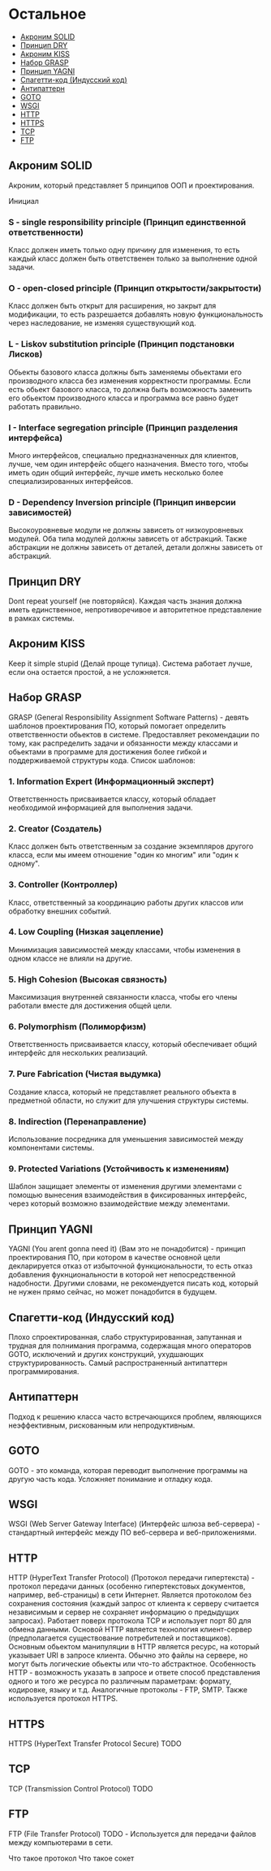 # Остальное

- [Акроним SOLID](#1)
- [Принцип DRY](#2)
- [Акроним KISS](#3)
- [Набор GRASP](#4)
- [Принцип YAGNI](#5)
- [Спагетти-код (Индусский код)](#6)
- [Антипаттерн](#7)
- [GOTO](#8)
- [WSGI](#9)
- [HTTP](#10)
- [HTTPS](#11)
- [TCP](#12)
- [FTP](#13)


## <div id="1">Акроним SOLID</div>
Акроним, который представляет 5 принципов ООП и проектирования.

Инициал

### S - single responsibility principle (Принцип единственной ответственности)
Класс должен иметь только одну причину для изменения, то есть каждый класс должен быть ответственен только за выполнение одной задачи.
### O - open-closed principle (Принцип открытости/закрытости)
Класс должен быть открыт для расширения, но закрыт для модификации, то есть разрешается добавлять новую функциональность через наследование, не изменяя существующий код.
### L - Liskov substitution principle (Принцип подстановки Лисков)
Обьекты базового класса должны быть заменяемы обьектами его производного класса без изменения корректности программы. Если есть обьект базового класса, то должна быть возможность заменить его обьектом производного класса и программа все равно будет работать правильно.
### I - Interface segregation principle (Принцип разделения интерфейса)
Много интерфейсов, специально предназначенных для клиентов, лучше, чем один интерфейс общего назначения. Вместо того, чтобы иметь один общий интерфейс, лучше иметь несколько более специализированных интерфейсов.
### D - Dependency Inversion principle (Принцип инверсии зависимостей)
Высокоуровневые модули не должны зависеть от низкоуровневых модулей. Оба типа модулей должны зависеть от абстракций. Также абстракции не должны зависеть от деталей, детали должны зависеть от абстракций.


## <div id="2">Принцип DRY</div>
Dont repeat yourself (не повторяйся). Каждая часть знания должна иметь единственное, непротиворечивое и авторитетное представление в рамках системы.


## <div id="3">Акроним KISS</div>
Keep it simple stupid (Делай проще тупица). Система работает лучше, если она остается простой, а не усложняется.


## <div id="4">Набор GRASP</div>
GRASP (General Responsibility Assignment Software Patterns) - девять шаблонов проектирования ПО, который помогает определить ответственности обьектов в системе. Предоставляет рекомендации по тому, как распределить задачи и обязанности между классами и обьектами в программе для достижения более гибкой и поддерживаемой структуры кода. Список шаблонов:
### 1. Information Expert (Информационный эксперт)
Ответственность присваивается классу, который обладает необходимой информацией для выполнения задачи.
### 2. Creator (Создатель)
Класс должен быть ответственным за создание экземпляров другого класса, если мы имеем отношение "один ко многим" или "один к одному".
### 3. Controller (Контроллер)
Класс, ответственный за координацию работы других классов или обработку внешних событий.
### 4. Low Coupling (Низкая зацепление)
Минимизация зависимостей между классами, чтобы изменения в одном классе не влияли на другие.
### 5. High Cohesion (Высокая связность)
Максимизация внутренней связанности класса, чтобы его члены работали вместе для достижения общей цели.
### 6. Polymorphism (Полиморфизм)
Ответственность присваивается классу, который обеспечивает общий интерфейс для нескольких реализаций.
### 7. Pure Fabrication (Чистая выдумка)
Создание класса, который не представляет реального объекта в предметной области, но служит для улучшения структуры системы.
### 8. Indirection (Перенаправление)
Использование посредника для уменьшения зависимостей между компонентами системы.
### 9. Protected Variations (Устойчивость к изменениям)
Шаблон защищает элементы от изменения другими элементами с помощью вынесения взаимодействия в фиксированных интерфейс, через который возможно взаимодействие между элементами.


## <div id="5">Принцип YAGNI</div>
YAGNI (You arent gonna need it) (Вам это не понадобится) - принцип проектирования ПО, при котором в качестве основной цели декларируется отказ от избыточной функциональности, то есть отказ добавления фукнциональности в которой нет непосредственной надобности. Другими словами, не рекомендуется писать код, который не нужен прямо сейчас, но может понадобится в будущем.

## <div id="6">Спагетти-код (Индусский код)</div>
Плохо спроектированная, слабо структурированная, запутанная и трудная для полнимания программа, содержащая много операторов GOTO, исключений и других конструкций, ухудшающих структурированность. Самый распространенный антипаттерн программирования.


## <div id="7">Антипаттерн</div>
Подход к решению класса часто встречающихся проблем, являющихся неэффективным, рискованным или непродуктивным.


## <div id="8">GOTO</div>
GOTO - это команда, которая переводит выполнение программы на другую часть кода. Усложняет понимание и отладку кода.


## <div id="9">WSGI</div>
WSGI (Web Server Gateway Interface) (Интерфейс шлюза веб-сервера) - стандартный интерфейс между ПО веб-сервера и веб-приложениями. 


## <div id="10">HTTP</div>
HTTP (HyperText Transfer Protocol) (Протокол передачи гипертекста) - протокол передачи данных (особенно гипертекстовых документов, например, веб-страницы) в сети Интернет. Является протоколом без сохранения состояния (каждый запрос от клиента к серверу считается независимым и сервер не сохраняет информацию о предыдущих запросах). Работает поверх протокола TCP и использует порт 80 для обмена данными. Основой HTTP является технология клиент-сервер (предполагается существование потребителей и поставщиков). 
Основным обьектом манипуляции в HTTP является ресурс, на который указывает URI в запросе клиента. Обычно это файлы на сервере, но могут быть логические обьекты или что-то абстрактное. 
Особенность HTTP - возможность указать в запросе и ответе способ представления одного и того же ресурса по различным параметрам: формату, кодировке, языку и т.д.
Аналогичные протоколы - FTP, SMTP. Также используется протокол HTTPS.


## <div id="11">HTTPS</div>
HTTPS (HyperText Transfer Protocol Secure) TODO


## <div id="12">TCP</div>
TCP (Transmission Control Protocol) TODO


## <div id="13">FTP</div>
FTP (File Transfer Protocol) TODO - Используется для передачи файлов между компьютерами в сети.


Что такое протокол
Что такое сокет
